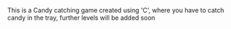This is a Candy catching game created using 'C', where you have to catch candy in the tray, further levels will be added soon
